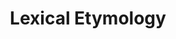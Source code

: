 ---
title: "Lexical Etymology"

categories: ['']

tags: ['Lexical', 'Etymology']

arwords: 'التأثيل المعجمي'

arexps: []

enwords: ['Lexical Etymology']

enexps: []

arlexicons: 'أ'

enlexicons: 'L'

authors: ['Ruqayya Roshdy']

translators: ['']

citations: 'مقدمة في حوسبة اللغة العربية'

sources: 'مركز الملك عبدالله بن عبدالعزيز الدولي لخدمة اللغة العربية'

slug: ""
---